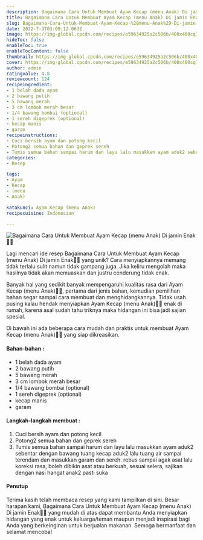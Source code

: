 ```yaml
---
description: Bagaimana Cara Untuk Membuat Ayam Kecap (menu Anak) Di jamin Enak"
title: Bagaimana Cara Untuk Membuat Ayam Kecap (menu Anak) Di jamin Enak
slug: Bagaimana-Cara-Untuk-Membuat-Ayam-Kecap-%28menu-Anak%29-Di-jamin-Enak
date: 2022-7-3T03:09:12.063Z
image: https://img-global.cpcdn.com/recipes/e59634925a2c506b/400x400cq70/photo.jpg
hideToc: false
enableToc: true
enableTocContent: false
thumbnail: https://img-global.cpcdn.com/recipes/e59634925a2c506b/400x400cq70/photo.jpg
cover: https://img-global.cpcdn.com/recipes/e59634925a2c506b/400x400cq70/photo.jpg
author: admin
ratingvalue: 4.8
reviewcount: 124
recipeingredient:
- 1 belah dada ayam
- 2 bawang putih
- 5 bawang merah
- 3 cm lombok merah besar
- 1/4 bawang bombai (optional)
- 1 sereh digeprek (optional)
- kecap manis
- garam
recipeinstructions:
- Cuci bersih ayam dan potong kecil
- Potong2 semua bahan dan geprek sereh
- Tumis semua bahan sampai harum dan layu lalu masukkan ayam aduk2 sebentar dengan bawang tuang kecap aduk2 lalu tuang air sampai terendam dan masukkan garam dan sereh. rebus sampai agak asat lalu koreksi rasa, boleh dibikin asat atau berkuah, sesuai selera, sajikan dengan nasi hangat anak2 pasti suka
categories:
- Resep

tags:
- Ayam
- Kecap
- (menu
- Anak)

katakunci: Ayam Kecap (menu Anak)
recipecuisine: Indonesian

---
```


![Bagaimana Cara Untuk Membuat Ayam Kecap (menu Anak) Di jamin Enak👩‍🍳](https://img-global.cpcdn.com/recipes/e59634925a2c506b/400x400cq70/photo.jpg)

Lagi mencari ide resep Bagaimana Cara Untuk Membuat Ayam Kecap (menu Anak) Di jamin Enak👩‍🍳 yang unik? Cara menyiapkannya memang tidak terlalu sulit namun tidak gampang juga. Jika keliru mengolah maka hasilnya tidak akan memuaskan dan justru cenderung tidak enak.

Banyak hal yang sedikit banyak mempengaruhi kualitas rasa dari Ayam Kecap (menu Anak)👩‍🍳, pertama dari jenis bahan, kemudian pemilihan bahan segar sampai cara membuat dan menghidangkannya. Tidak usah pusing kalau hendak menyiapkan Ayam Kecap (menu Anak)👩‍🍳 enak di rumah, karena asal sudah tahu triknya maka hidangan ini bisa jadi sajian spesial.

Di bawah ini ada beberapa cara mudah dan praktis untuk membuat Ayam Kecap (menu Anak)👩‍🍳 yang siap dikreasikan.

<!--inarticleads1-->

#### Bahan-bahan :

- 1 belah dada ayam
- 2 bawang putih
- 5 bawang merah
- 3 cm lombok merah besar
- 1/4 bawang bombai (optional)
- 1 sereh digeprek (optional)
- kecap manis
- garam

<!--inarticleads2-->

#### Langkah-langkah membuat :

1. Cuci bersih ayam dan potong kecil
1. Potong2 semua bahan dan geprek sereh
1. Tumis semua bahan sampai harum dan layu lalu masukkan ayam aduk2 sebentar dengan bawang tuang kecap aduk2 lalu tuang air sampai terendam dan masukkan garam dan sereh. rebus sampai agak asat lalu koreksi rasa, boleh dibikin asat atau berkuah, sesuai selera, sajikan dengan nasi hangat anak2 pasti suka

#### Penutup

Terima kasih telah membaca resep yang kami tampilkan di sini. Besar harapan kami, Bagaimana Cara Untuk Membuat Ayam Kecap (menu Anak) Di jamin Enak👩‍🍳 yang mudah di atas dapat membantu Anda menyiapkan hidangan yang enak untuk keluarga/teman maupun menjadi inspirasi bagi Anda yang berkeinginan untuk berjualan makanan. Semoga bermanfaat dan selamat mencoba!
